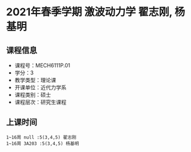 # 2021年春季学期 激波动力学 翟志刚, 杨基明






## 课程信息

- 课程号：MECH6111P.01
- 学分：3
- 教学类型：理论课
- 开课单位：近代力学系
- 课程类别：硕士
- 课程层次：研究生课程

## 上课时间

```
1~16周 null :5(3,4,5) 翟志刚
1~16周 3A203 :5(3,4,5) 杨基明
```

